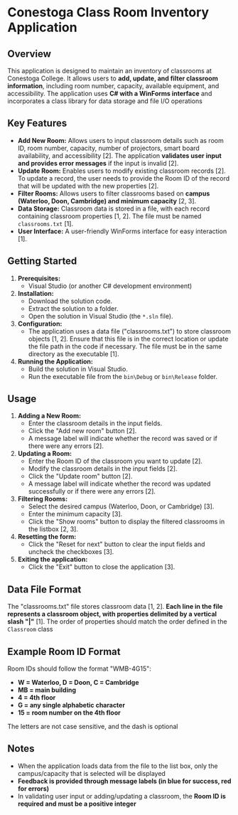 # Conestoga Class Room Inventory Application

## Overview

This application is designed to maintain an inventory of classrooms at Conestoga College. It allows users to **add, update, and filter classroom information**, including room number, capacity, available equipment, and accessibility. The application uses **C# with a WinForms interface** and incorporates a class library for data storage and file I/O operations

## Key Features

*   **Add New Room:** Allows users to input classroom details such as room ID, room number, capacity, number of projectors, smart board availability, and accessibility [2]. The application **validates user input and provides error messages** if the input is invalid [2].
*   **Update Room:** Enables users to modify existing classroom records [2]. To update a record, the user needs to provide the Room ID of the record that will be updated with the new properties [2].
*   **Filter Rooms:** Allows users to filter classrooms based on **campus (Waterloo, Doon, Cambridge) and minimum capacity** [2, 3].
*   **Data Storage:** Classroom data is stored in a file, with each record containing classroom properties [1, 2]. The file must be named `classrooms.txt` [1].
*   **User Interface:** A user-friendly WinForms interface for easy interaction [1].

## Getting Started

1.  **Prerequisites:**
    *   Visual Studio (or another C# development environment)
2.  **Installation:**
    *   Download the solution code.
    *   Extract the solution to a folder.
    *   Open the solution in Visual Studio (the `*.sln` file).
3.  **Configuration:**
    *   The application uses a data file ("classrooms.txt") to store classroom objects [1, 2]. Ensure that this file is in the correct location or update the file path in the code if necessary. The file must be in the same directory as the executable [1].
4.  **Running the Application:**
    *   Build the solution in Visual Studio.
    *   Run the executable file from the `bin\Debug` or `bin\Release` folder.

## Usage

1.  **Adding a New Room:**
    *   Enter the classroom details in the input fields.
    *   Click the "Add new room" button [2].
    *   A message label will indicate whether the record was saved or if there were any errors [2].
2.  **Updating a Room:**
    *   Enter the Room ID of the classroom you want to update [2].
    *   Modify the classroom details in the input fields [2].
    *   Click the "Update room" button [2].
    *   A message label will indicate whether the record was updated successfully or if there were any errors [2].
3.  **Filtering Rooms:**
    *   Select the desired campus (Waterloo, Doon, or Cambridge) [3].
    *   Enter the minimum capacity [3].
    *   Click the "Show rooms" button to display the filtered classrooms in the listbox [2, 3].
4.  **Resetting the form:**
    *   Click the "Reset for next" button to clear the input fields and uncheck the checkboxes [3].
5.  **Exiting the application:**
    *   Click the "Exit" button to close the application [3].

## Data File Format

The "classrooms.txt" file stores classroom data [1, 2]. **Each line in the file represents a classroom object, with properties delimited by a vertical slash "|"** [1]. The order of properties should match the order defined in the `Classroom` class

## Example Room ID Format

Room IDs should follow the format "WMB-4G15":

*   **W = Waterloo, D = Doon, C = Cambridge**
*   **MB = main building**
*   **4 = 4th floor**
*   **G = any single alphabetic character**
*   **15 = room number on the 4th floor**

The letters are not case sensitive, and the dash is optional

## Notes

* When the application loads data from the file to the list box, only the campus/capacity that is selected will be displayed
*   **Feedback is provided through message labels (in blue for success, red for errors)**
*   In validating user input or adding/updating a classroom, the **Room ID is required and must be a positive integer**


